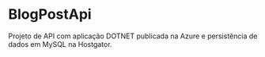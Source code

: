 # BlogPostApi

Projeto de API com aplicação DOTNET publicada na Azure e persistência de dados em MySQL na Hostgator.
